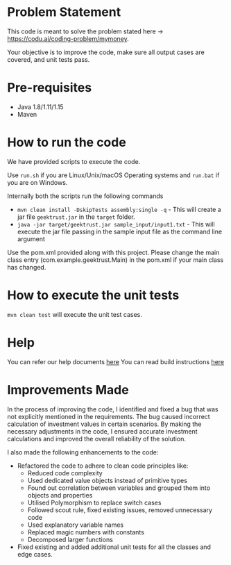 # Problem Statement
This code is meant to solve the problem stated here -> https://codu.ai/coding-problem/mymoney.

Your objective is to improve the code, make sure all output cases are covered, and unit tests pass. 

# Pre-requisites
* Java 1.8/1.11/1.15
* Maven

# How to run the code

We have provided scripts to execute the code. 

Use `run.sh` if you are Linux/Unix/macOS Operating systems and `run.bat` if you are on Windows.

Internally both the scripts run the following commands 

 * `mvn clean install -DskipTests assembly:single -q` - This will create a jar file `geektrust.jar` in the `target` folder.
 * `java -jar target/geektrust.jar sample_input/input1.txt` - This will execute the jar file passing in the sample input file as the command line argument

 Use the pom.xml provided along with this project. Please change the main class entry (<mainClass>com.example.geektrust.Main</mainClass>) in the pom.xml if your main class has changed.

 # How to execute the unit tests

 `mvn clean test` will execute the unit test cases.

# Help

You can refer our help documents [here](https://help.geektrust.in)
You can read build instructions [here](https://github.com/geektrust/coding-problem-artefacts/tree/master/Java)

# Improvements Made

In the process of improving the code, I identified and fixed a bug that was not explicitly mentioned in the requirements. 
The bug caused incorrect calculation of investment values in certain scenarios. 
By making the necessary adjustments in the code, 
I ensured accurate investment calculations and improved the overall reliability of the solution.

I also made the following enhancements to the code:

- Refactored the code to adhere to clean code principles like:
  - Reduced code complexity
  - Used dedicated value objects instead of primitive types
  - Found out correlation between variables and grouped them into objects and properties
  - Utilised Polymorphism to replace switch cases
  - Followed scout rule, fixed existing issues, removed unnecessary code
  - Used explanatory variable names
  - Replaced magic numbers with constants
  - Decomposed larger functions
- Fixed existing and added additional unit tests for all the classes and edge cases.